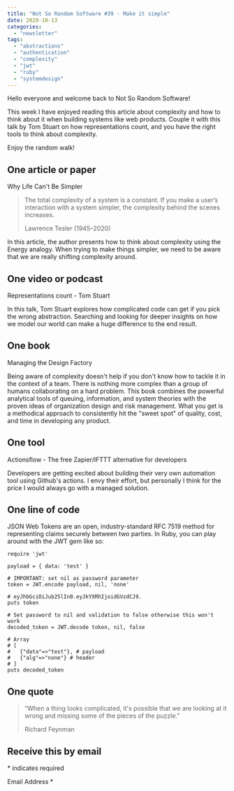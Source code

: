 ```yaml
---
title: "Not So Random Software #39 - Make it simple"
date: 2020-10-13
categories: 
  - "newsletter"
tags: 
  - "abstractions"
  - "authentication"
  - "complexity"
  - "jwt"
  - "ruby"
  - "systemdesign"
---
```


Hello everyone and welcome back to Not So Random Software!

This week I have enjoyed reading this article about complexity and how to think about it when building systems like web products. Couple it with this talk by Tom Stuart on how representations count, and you have the right tools to think about complexity.

Enjoy the random walk!

## One article or paper

Why Life Can't Be Simpler

> The total complexity of a system is a constant. If you make a user’s interaction with a system simpler, the complexity behind the scenes increases.
> 
> Lawrence Tesler (1945–2020)

In this article, the author presents how to think about complexity using the Energy analogy. When trying to make things simpler, we need to be aware that we are really shifting complexity around.

## One video or podcast

Representations count - Tom Stuart

In this talk, Tom Stuart explores how complicated code can get if you pick the wrong abstraction. Searching and looking for deeper insights on how we model our world can make a huge difference to the end result.

## One book

Managing the Design Factory

Being aware of complexity doesn't help if you don't know how to tackle it in the context of a team. There is nothing more complex than a group of humans collaborating on a hard problem. This book combines the powerful analytical tools of queuing, information, and system theories with the proven ideas of organization design and risk management. What you get is a methodical approach to consistently hit the "sweet spot" of quality, cost, and time in developing any product.

## One tool

Actionsflow - The free Zapier/IFTTT alternative for developers

Developers are getting excited about building their very own automation tool using Github's actions. I envy their effort, but personally I think for the price I would always go with a managed solution.

## One line of code

JSON Web Tokens are an open, industry-standard RFC 7519 method for representing claims securely between two parties. In Ruby, you can play around with the JWT gem like so:

```
require 'jwt'

payload = { data: 'test' }

# IMPORTANT: set nil as password parameter
token = JWT.encode payload, nil, 'none'

# eyJhbGciOiJub25lIn0.eyJkYXRhIjoidGVzdCJ9.
puts token

# Set password to nil and validation to false otherwise this won't work
decoded_token = JWT.decode token, nil, false

# Array
# [
#   {"data"=>"test"}, # payload
#   {"alg"=>"none"} # header
# ]
puts decoded_token
```

## One quote

> “When a thing looks complicated, it's possible that we are looking at it wrong and missing some of the pieces of the puzzle.”
> 
> Richard Feynman

## Receive this by email

\* indicates required

Email Address \*  
  

<script type="text/javascript" src="//s3.amazonaws.com/downloads.mailchimp.com/js/mc-validate.js"></script>

<script type="text/javascript">(function($) {window.fnames = new Array(); window.ftypes = new Array();fnames[0]='EMAIL';ftypes[0]='email';fnames[1]='FNAME';ftypes[1]='text';fnames[2]='LNAME';ftypes[2]='text';fnames[3]='ADDRESS';ftypes[3]='address';fnames[4]='PHONE';ftypes[4]='phone';fnames[5]='BIRTHDAY';ftypes[5]='birthday';}(jQuery));var $mcj = jQuery.noConflict(true);</script>
